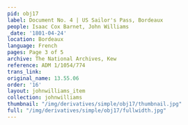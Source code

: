 ```yaml
---
pid: obj17
label: Document No. 4 | US Sailor's Pass, Bordeaux
people: Isaac Cox Barnet, John Williams
_date: '1801-04-24'
location: Bordeaux
language: French
pages: Page 3 of 5
archive: The National Archives, Kew
reference: ADM 1/1054/774
trans_link:
original_name: 13.55.06
order: '16'
layout: johnwilliams_item
collection: johnwilliams
thumbnail: "/img/derivatives/simple/obj17/thumbnail.jpg"
full: "/img/derivatives/simple/obj17/fullwidth.jpg"
---
```

